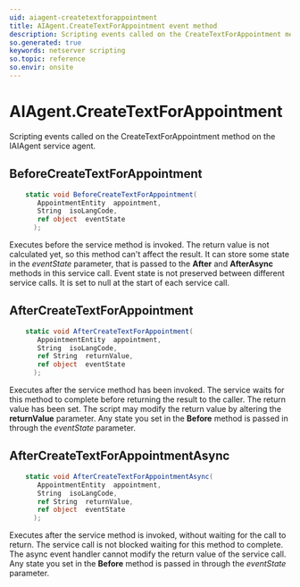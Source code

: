 ```yaml
---
uid: aiagent-createtextforappointment
title: AIAgent.CreateTextForAppointment event method
description: Scripting events called on the CreateTextForAppointment method on the AIAgent service agent.
so.generated: true
keywords: netserver scripting
so.topic: reference
so.envir: onsite
---
```

# AIAgent.CreateTextForAppointment

Scripting events called on the <see cref='M:IAIAgent.CreateTextForAppointment'>CreateTextForAppointment</see> method on the <see cref='IAIAgent'>IAIAgent</see>  service agent.

## BeforeCreateTextForAppointment
```cs
    static void BeforeCreateTextForAppointment(
       AppointmentEntity  appointment,
       String  isoLangCode,
       ref object  eventState
      );
```
Executes before the service method is invoked.
The return value is not calculated yet, so this method can't affect the result.
It can store some state in the *eventState* parameter, that is passed to the **After** and **AfterAsync** methods in this service call.
Event state is not preserved between different service calls. It is set to null at the start of each service call.
## AfterCreateTextForAppointment
```cs
    static void AfterCreateTextForAppointment(
       AppointmentEntity  appointment,
       String  isoLangCode,
       ref String  returnValue,
       ref object  eventState
      );
```
Executes after the service method has been invoked. The service waits for this method to complete before returning the result to the caller.
The return value has been set. The script may modify the return value by altering the **returnValue** parameter.
Any state you set in the **Before** method is passed in through the *eventState* parameter.
## AfterCreateTextForAppointmentAsync
```cs
    static void AfterCreateTextForAppointmentAsync(
       AppointmentEntity  appointment,
       String  isoLangCode,
       ref String  returnValue,
       ref object  eventState
      );
```
Executes after the service method is invoked, without waiting for the call to return.
The service call is not blocked waiting for this method to complete.
The async event handler cannot modify the return value of the service call.
Any state you set in the **Before** method is passed in through the *eventState* parameter.

